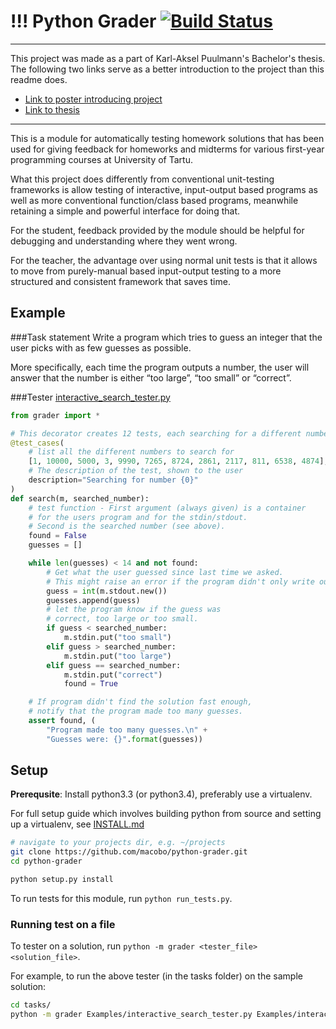 !!!
Python Grader [![Build Status](https://travis-ci.org/macobo/python-grader.png?branch=master)](https://travis-ci.org/macobo/python-grader)
=============

---------------
This project was made as a part of Karl-Aksel Puulmann's Bachelor's thesis. The following two links serve as a better introduction to the project than this readme does.

* [Link to poster introducing project](http://macobo.github.io/python-grader/poster.pdf)
* [Link to thesis](http://macobo.github.io/python-grader/thesis.pdf)

-------

This is a module for automatically testing homework solutions that has been used for giving feedback for homeworks and midterms for various first-year programming courses at University of Tartu.

What this project does differently from conventional unit-testing frameworks is allow testing of interactive, input-output based programs as well as more conventional function/class based programs, meanwhile retaining a simple and powerful interface for doing that.

For the student, feedback provided by the module should be helpful for debugging and understanding where they went wrong.

For the teacher, the advantage over using normal unit tests is that it allows to move from purely-manual based input-output testing to a more structured and consistent framework that saves time.


## Example

###Task statement
Write a program which tries to guess an integer that the user picks with as few 
guesses as possible. 

More specifically, each time the program outputs a number, 
the user will answer that the number is either “too large”, “too small” or “correct”. 

###Tester [interactive_search_tester.py](tasks/Examples/interactive_search_tester.py)
```python
from grader import *

# This decorator creates 12 tests, each searching for a different number
@test_cases(
    # list all the different numbers to search for
    [1, 10000, 5000, 3, 9990, 7265, 8724, 2861, 2117, 811, 6538, 4874],
    # The description of the test, shown to the user
    description="Searching for number {0}"
)
def search(m, searched_number):
    # test function - First argument (always given) is a container
    # for the users program and for the stdin/stdout.
    # Second is the searched number (see above).
    found = False
    guesses = []

    while len(guesses) < 14 and not found:
        # Get what the user guessed since last time we asked.
        # This might raise an error if the program didn't only write out a number.
        guess = int(m.stdout.new())
        guesses.append(guess)
        # let the program know if the guess was
        # correct, too large or too small.
        if guess < searched_number:
            m.stdin.put("too small")
        elif guess > searched_number:
            m.stdin.put("too large")
        elif guess == searched_number:
            m.stdin.put("correct")
            found = True

    # If program didn't find the solution fast enough,
    # notify that the program made too many guesses.
    assert found, (
        "Program made too many guesses.\n" +
        "Guesses were: {}".format(guesses))
```

## Setup

**Prerequsite**: Install python3.3 (or python3.4), preferably use a virtualenv.

For full setup guide which involves building python from source and setting up a virtualenv, 
see [INSTALL.md](INSTALL.md)

```bash
# navigate to your projects dir, e.g. ~/projects
git clone https://github.com/macobo/python-grader.git
cd python-grader

python setup.py install
```

To run tests for this module, run `python run_tests.py`.


### Running test on a file
To tester on a solution, run `python -m grader <tester_file> <solution_file>`.

For example, to run the above tester (in the tasks folder) on the sample solution:
```bash
cd tasks/
python -m grader Examples/interactive_search_tester.py Examples/interactive_search_solution.py
```

